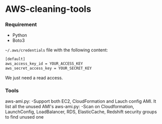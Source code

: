 # AWS-cleaning-tools

### Requirement
- Python
- Boto3

`~/.aws/credentials` file with the following content:
```bash
[default]
aws_access_key_id = YOUR_ACCESS_KEY
aws_secret_access_key = YOUR_SECRET_KEY
```

We just need a read access.

### Tools
aws-ami.py:
-Support both EC2, CloudFormation and Lauch config AMI. It list all the unused AMI's
aws-ami.py:
-Scan on Cloudformation, LaunchConfig, LoadBalancer, RDS, ElasticCache, Redshift security groups to find unused one
